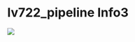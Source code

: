 # lv722_pipeline Info3

![](https://github.com/softservedata/lv722/actions/workflows/main.yml/badge.svg)
